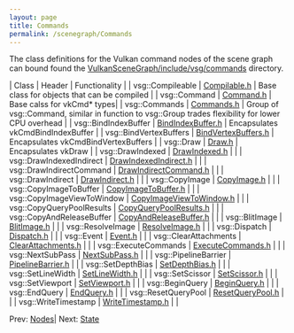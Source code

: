 ```yaml
---
layout: page
title: Commands
permalink: /scenegraph/Commands
---
```


The class definitions for the Vulkan command nodes of the scene graph can bound found the [VulkanSceneGraph/include/vsg/commands](https://github.com/vsg-dev/VulkanSceneGraph/blob/master/include/vsg/commands/) directory.

| Class | Header | Functionality |
| vsg::Compileable | [Compilable.h](https://github.com/vsg-dev/VulkanSceneGraph/blob/master/include/vsg/nodes/Compilable.h) | Base class for objects that can be compiled |
| vsg::Command | [Command.h](https://github.com/vsg-dev/VulkanSceneGraph/blob/master/include/vsg/commands/Command.h) | Base calss for vkCmd* types|
| vsg::Commands | [Commands.h](https://github.com/vsg-dev/VulkanSceneGraph/blob/master/include/vsg/commands/Commands.h) | Group of vsg::Command, similar in function to vsg::Group trades flexibility for lower CPU overhead |
| vsg::BindIndexBuffer | [BindIndexBuffer.h](https://github.com/vsg-dev/VulkanSceneGraph/blob/master/include/vsg/commands/BindIndexBuffer.h) | Encapsulates vkCmdBindIndexBuffer |
| vsg::BindVertexBuffers | [BindVertexBuffers.h](https://github.com/vsg-dev/VulkanSceneGraph/blob/master/include/vsg/commands/BindVertexBuffers) | Encapsulates vkCmdBindVertexBuffers |
| vsg::Draw | [Draw.h](https://github.com/vsg-dev/VulkanSceneGraph/blob/master/include/vsg/commands/) | Encapsulates vkDraw |
| vsg::DrawIndexed | [DrawIndexed.h](https://github.com/vsg-dev/VulkanSceneGraph/blob/master/include/vsg/commands/) | |
| vsg::DrawIndexedIndirect | [DrawIndexedIndirect.h](https://github.com/vsg-dev/VulkanSceneGraph/blob/master/include/vsg/commands/) | |
| vsg::DrawIndirectCommand | [DrawIndirectCommand.h](https://github.com/vsg-dev/VulkanSceneGraph/blob/master/include/vsg/commands/) | |
| vsg::DrawIndirect | [DrawIndirect.h](https://github.com/vsg-dev/VulkanSceneGraph/blob/master/include/vsg/commands/) | |
| vsg::CopyImage | [CopyImage.h](https://github.com/vsg-dev/VulkanSceneGraph/blob/master/include/vsg/commands/) | |
| vsg::CopyImageToBuffer | [CopyImageToBuffer.h](https://github.com/vsg-dev/VulkanSceneGraph/blob/master/include/vsg/commands/) | |
| vsg::CopyImageViewToWindow | [CopyImageViewToWindow.h](https://github.com/vsg-dev/VulkanSceneGraph/blob/master/include/vsg/commands/) | |
| vsg::CopyQueryPoolResults | [CopyQueryPoolResults.h](https://github.com/vsg-dev/VulkanSceneGraph/blob/master/include/vsg/commands/) | |
| vsg::CopyAndReleaseBuffer | [CopyAndReleaseBuffer.h](https://github.com/vsg-dev/VulkanSceneGraph/blob/master/include/vsg/commands/) | |
| vsg::BlitImage | [BlitImage.h](https://github.com/vsg-dev/VulkanSceneGraph/blob/master/include/vsg/commands/) | |
| vsg::ResolveImage | [ResolveImage.h](https://github.com/vsg-dev/VulkanSceneGraph/blob/master/include/vsg/commands/) | |
| vsg::Dispatch | [Dispatch.h](https://github.com/vsg-dev/VulkanSceneGraph/blob/master/include/vsg/commands/) | |
| vsg::Event | [Event.h](https://github.com/vsg-dev/VulkanSceneGraph/blob/master/include/vsg/commands/) | |
| vsg::ClearAttachments | [ClearAttachments.h](https://github.com/vsg-dev/VulkanSceneGraph/blob/master/include/vsg/commands/) | |
| vsg::ExecuteCommands | [ExecuteCommands.h](https://github.com/vsg-dev/VulkanSceneGraph/blob/master/include/vsg/commands/) | |
| vsg::NextSubPass | [NextSubPass.h](https://github.com/vsg-dev/VulkanSceneGraph/blob/master/include/vsg/commands/) | |
| vsg::PipelineBarrier | [PipelineBarrier.h](https://github.com/vsg-dev/VulkanSceneGraph/blob/master/include/vsg/commands/) | |
| vsg::SetDepthBias | [SetDepthBias.h](https://github.com/vsg-dev/VulkanSceneGraph/blob/master/include/vsg/commands/) | |
| vsg::SetLineWidth | [SetLineWidth.h](https://github.com/vsg-dev/VulkanSceneGraph/blob/master/include/vsg/commands/) | |
| vsg::SetScissor | [SetScissor.h](https://github.com/vsg-dev/VulkanSceneGraph/blob/master/include/vsg/commands/) | |
| vsg::SetViewport | [SetViewport.h](https://github.com/vsg-dev/VulkanSceneGraph/blob/master/include/vsg/commands/) | |
| vsg::BeginQuery | [BeginQuery.h](https://github.com/vsg-dev/VulkanSceneGraph/blob/master/include/vsg/commands/BeginQuery.h) | |
| vsg::EndQuery | [EndQuery.h](https://github.com/vsg-dev/VulkanSceneGraph/blob/master/include/vsg/commands/) | |
| vsg::ResetQueryPool | [ResetQueryPool.h](https://github.com/vsg-dev/VulkanSceneGraph/blob/master/include/vsg/commands/) | |
| vsg::WriteTimestamp | [WriteTimestamp.h](https://github.com/vsg-dev/VulkanSceneGraph/blob/master/include/vsg/commands/) | |

Prev: [Nodes](Nodes.md)| Next: [State](State.md)

